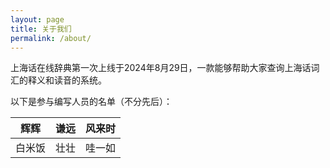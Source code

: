 ```yaml
---
layout: page
title: 关于我们
permalink: /about/
---
```


上海话在线辞典第一次上线于2024年8月29日，一款能够帮助大家查询上海话词汇的释义和读音的系统。                                        

以下是参与编写人员的名单（不分先后）：                       

| 辉辉 | 谦远 | 风来时 |           
| :---: | :---: | :---: |           
| 白米饭 | 壮壮 | 哇一如 |           
